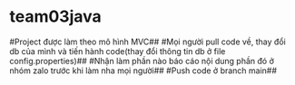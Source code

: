 # team03java
#Project được làm theo mô hình MVC##
#Mọi người pull code về, thay đổi db của mình và tiến hành code(thay đổi thông tin db ở file config.properties)##
#Nhận làm phần nào báo cáo nội dung phần đó ở nhóm zalo trước khi làm nha mọi người##
#Push code ở branch main##

